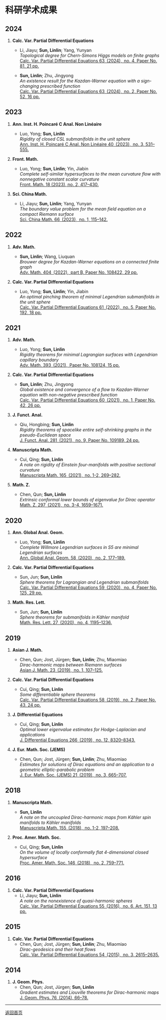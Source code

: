 # 科研学术成果

## 2024
1. **Calc. Var. Partial Differential Equations**  
   - Li, Jiayu; **Sun, Linlin**; Yang, Yunyan  
     *Topological degree for Chern-Simons Higgs models on finite graphs*  
     [Calc. Var. Partial Differential Equations 63 (2024), no. 4, Paper No. 81, 21 pp.](https://doi.org/10.1007/s00526-024-02706-8)  

   - **Sun, Linlin**; Zhu, Jingyong  
     *An existence result for the Kazdan-Warner equation with a sign-changing prescribed function*  
     [Calc. Var. Partial Differential Equations 63 (2024), no. 2, Paper No. 52, 16 pp.](https://doi.org/10.1007/s00526-023-02659-4)  

## 2023
1. **Ann. Inst. H. Poincaré C Anal. Non Linéaire**  
   - Luo, Yong; **Sun, Linlin**  
     *Rigidity of closed CSL submanifolds in the unit sphere*  
     [Ann. Inst. H. Poincaré C Anal. Non Linéaire 40 (2023), no. 3, 531–555.](https://doi.org/10.4171/aihpc/50)  

2. **Front. Math.**  
   - Luo, Yong; **Sun, Linlin**; Yin, Jiabin  
     *Complete self-similar hypersurfaces to the mean curvature flow with nonnegative constant scalar curvature*  
     [Front. Math. 18 (2023), no. 2, 417–430.](https://doi.org/10.1007/s11464-021-0229-x)  

3. **Sci. China Math.**  
   - Li, Jiayu; **Sun, Linlin**; Yang, Yunyan  
     *The boundary value problem for the mean field equation on a compact Riemann surface*  
     [Sci. China Math. 66 (2023), no. 1, 115–142.](https://doi.org/10.1007/s11425-021-1962-5)  

## 2022
1. **Adv. Math.**  
   - **Sun, Linlin**; Wang, Liuquan  
     *Brouwer degree for Kazdan-Warner equations on a connected finite graph*  
     [Adv. Math. 404 (2022), part B, Paper No. 108422, 29 pp.](https://doi.org/10.1016/j.aim.2022.108422)  

2. **Calc. Var. Partial Differential Equations**  
   - Luo, Yong; **Sun, Linlin**; Yin, Jiabin  
     *An optimal pinching theorem of minimal Legendrian submanifolds in the unit sphere*  
     [Calc. Var. Partial Differential Equations 61 (2022), no. 5, Paper No. 192, 18 pp.](https://doi.org/10.1007/s00526-022-02304-6)  

## 2021
1. **Adv. Math.**  
   - Luo, Yong; **Sun, Linlin**  
     *Rigidity theorems for minimal Lagrangian surfaces with Legendrian capillary boundary*  
     [Adv. Math. 393 (2021), Paper No. 108124, 15 pp.](https://doi.org/10.1016/j.aim.2021.108124)  

2. **Calc. Var. Partial Differential Equations**  
   - **Sun, Linlin**; Zhu, Jingyong  
     *Global existence and convergence of a flow to Kazdan-Warner equation with non-negative prescribed function*  
     [Calc. Var. Partial Differential Equations 60 (2021), no. 1, Paper No. 42, 26 pp.](https://doi.org/10.1007/s00526-020-01873-8)  

3. **J. Funct. Anal.**  
   - Qiu, Hongbing; **Sun, Linlin**  
     *Rigidity theorems of spacelike entire self-shrinking graphs in the pseudo-Euclidean space*  
     [J. Funct. Anal. 281 (2021), no. 9, Paper No. 109189, 24 pp.](https://doi.org/10.1016/j.jfa.2021.109189)  

4. **Manuscripta Math.**  
   - Cui, Qing; **Sun, Linlin**  
     *A note on rigidity of Einstein four-manifolds with positive sectional curvature*  
     [Manuscripta Math. 165 (2021), no. 1-2, 269–282.](https://doi.org/10.1007/s00229-020-01217-y)  

5. **Math. Z.**  
   - Chen, Qun; **Sun, Linlin**  
     *Extrinsic conformal lower bounds of eigenvalue for Dirac operator*  
     [Math. Z. 297 (2021), no. 3-4, 1659–1671.](https://doi.org/10.1007/s00209-020-02573-x)  

## 2020
1. **Ann. Global Anal. Geom.**  
   - Luo, Yong; **Sun, Linlin**  
     *Complete Willmore Legendrian surfaces in S5 are minimal Legendrian surfaces*  
     [Ann. Global Anal. Geom. 58 (2020), no. 2, 177–189.](https://doi.org/10.1007/s10455-020-09719-4)  

2. **Calc. Var. Partial Differential Equations**  
   - Sun, Jun; **Sun, Linlin**  
     *Sphere theorems for Lagrangian and Legendrian submanifolds*  
     [Calc. Var. Partial Differential Equations 59 (2020), no. 4, Paper No. 125, 29 pp.](https://doi.org/10.1007/s00526-020-01797-3)  

3. **Math. Res. Lett.**  
   - Sun, Jun; **Sun, Linlin**  
     *Sphere theorems for submanifolds in Kähler manifold*  
     [Math. Res. Lett. 27 (2020), no. 4, 1195–1236.](https://dx.doi.org/10.4310/MRL.2020.v27.n4.a10)  

## 2019
1. **Asian J. Math.**  
   - Chen, Qun; Jost, Jürgen; **Sun, Linlin**; Zhu, Miaomiao  
     *Dirac-harmonic maps between Riemann surfaces*  
     [Asian J. Math. 23 (2019), no. 1, 107–125.](https://dx.doi.org/10.4310/AJM.2019.v23.n1.a6)  

2. **Calc. Var. Partial Differential Equations**  
   - Cui, Qing; **Sun, Linlin**  
     *Some differentiable sphere theorems*  
     [Calc. Var. Partial Differential Equations 58 (2019), no. 2, Paper No. 43, 24 pp.](https://doi.org/10.1007/s00526-019-1487-2)  

3. **J. Differential Equations**  
   - Cui, Qing; **Sun, Linlin**  
     *Optimal lower eigenvalue estimates for Hodge-Laplacian and applications*  
     [J. Differential Equations 266 (2019), no. 12, 8320–8343.](https://doi.org/10.1016/j.jde.2018.12.032)  

4. **J. Eur. Math. Soc. (JEMS)**  
   - Chen, Qun; Jost, Jürgen; **Sun, Linlin**; Zhu, Miaomiao  
     *Estimates for solutions of Dirac equations and an application to a geometric elliptic-parabolic problem*  
     [J. Eur. Math. Soc. (JEMS) 21 (2019), no. 3, 665–707.](https://doi.org/10.4171/JEMS/847)  

## 2018
1. **Manuscripta Math.**  
   - **Sun, Linlin**  
     *A note on the uncoupled Dirac-harmonic maps from Kähler spin manifolds to Kähler manifolds*  
     [Manuscripta Math. 155 (2018), no. 1-2, 197–208.](https://doi.org/10.1007/s00229-017-0941-8)  

2. **Proc. Amer. Math. Soc.**  
   - Cui, Qing; **Sun, Linlin**  
     *On the volume of locally conformally flat 4-dimensional closed hypersurface*  
     [Proc. Amer. Math. Soc. 146 (2018), no. 2, 759–771.](https://doi.org/10.1090/proc/13855)  

## 2016
1. **Calc. Var. Partial Differential Equations**  
   - Li, Jiayu; **Sun, Linlin**  
     *A note on the nonexistence of quasi-harmonic spheres*  
     [Calc. Var. Partial Differential Equations 55 (2016), no. 6, Art. 151, 13 pp.](https://doi.org/10.1007/s00526-016-1076-6)  

## 2015
1. **Calc. Var. Partial Differential Equations**  
   - Chen, Qun; Jost, Jürgen; **Sun, Linlin**; Zhu, Miaomiao  
     *Dirac-geodesics and their heat flows*  
     [Calc. Var. Partial Differential Equations 54 (2015), no. 3, 2615–2635.](https://doi.org/10.1007/s00526-015-0877-3)  

## 2014
1. **J. Geom. Phys.**  
   - Chen, Qun; Jost, Jürgen; **Sun, Linlin**  
     *Gradient estimates and Liouville theorems for Dirac-harmonic maps*  
     [J. Geom. Phys. 76 (2014), 66–78.](http://dx.doi.org/10.1016/j.geomphys.2013.10.011)  

---

[返回首页](index.md)
